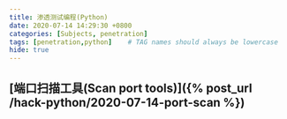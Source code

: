 ```yaml
---
title: 渗透测试编程(Python)
date: 2020-07-14 14:29:30 +0800
categories: [Subjects, penetration]
tags: [penetration,python]    # TAG names should always be lowercase 
hide: true
---
```


## [端口扫描工具(Scan port tools)]({% post_url /hack-python/2020-07-14-port-scan %})
